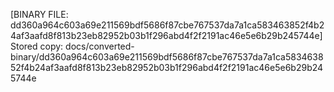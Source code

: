 [BINARY FILE: dd360a964c603a69e211569bdf5686f87cbe767537da7a1ca583463852f4b24af3aafd8f813b23eb82952b03b1f296abd4f2f2191ac46e5e6b29b245744e]
Stored copy: docs/converted-binary/dd360a964c603a69e211569bdf5686f87cbe767537da7a1ca583463852f4b24af3aafd8f813b23eb82952b03b1f296abd4f2f2191ac46e5e6b29b245744e
